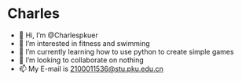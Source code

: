 # Charles
- 👋 Hi, I’m @Charlespkuer
- 👀 I’m interested in fitness and swimming
- 🌱 I’m currently learning how to use python to create simple games
- 💞️ I’m looking to collaborate on nothing
- 📫 My E-mail is 2100011536@stu.pku.edu.cn

<!---
Charlespkuer/Charlespkuer is a ✨ special ✨ repository because its `README.md` (this file) appears on your GitHub profile.
You can click the Preview link to take a look at your changes.
--->

